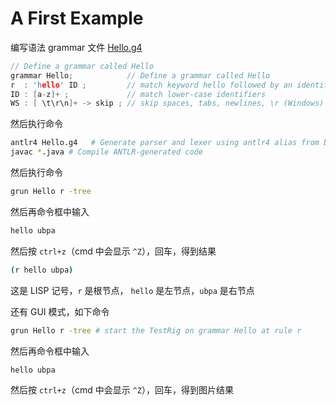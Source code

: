 # A First Example

编写语法 grammar 文件 [Hello.g4](Hello.g4) 

```c
// Define a grammar called Hello
grammar Hello;            // Define a grammar called Hello
r  : 'hello' ID ;         // match keyword hello followed by an identifier
ID : [a-z]+ ;             // match lower-case identifiers
WS : [ \t\r\n]+ -> skip ; // skip spaces, tabs, newlines, \r (Windows)
```

然后执行命令

```bash
antlr4 Hello.g4   # Generate parser and lexer using antlr4 alias from before
javac *.java # Compile ANTLR-generated code
```

然后执行命令

```bash
grun Hello r -tree
```

然后再命令框中输入

```bash
hello ubpa
```

然后按 `ctrl+z`（cmd 中会显示 `^Z`），回车，得到结果

```bash
(r hello ubpa)
```

这是 LISP 记号，`r` 是根节点， `hello` 是左节点，`ubpa` 是右节点

还有 GUI 模式，如下命令

```bash
grun Hello r -tree # start the TestRig on grammar Hello at rule r
```

然后再命令框中输入

```bash
hello ubpa
```

然后按 `ctrl+z`（cmd 中会显示 `^Z`），回车，得到图片结果


